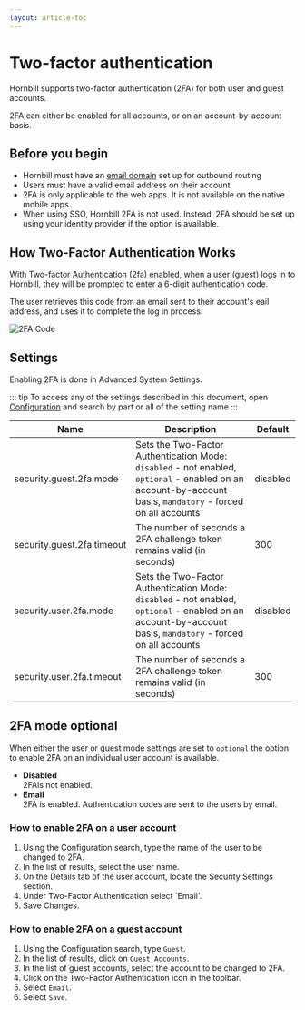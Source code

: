 ```yaml
---
layout: article-toc
---
```

# Two-factor authentication

Hornbill supports two-factor authentication (2FA) for both user and guest accounts. 

2FA can either be enabled for all accounts, or on an account-by-account basis.

## Before you begin
* Hornbill must have an [email domain](/esp-config/email/adding-an-email-domain#creating-an-email-domain) set up for outbound routing
* Users must have a valid email address on their account
* 2FA is only applicable to the web apps.  It is not available on the native mobile apps.
* When using SSO, Hornbill 2FA is not used. Instead, 2FA should be set up using your identity provider if the option is available.

## How Two-Factor Authentication Works
With Two-factor Authentication (2fa) enabled, when a user (guest) logs in to Hornbill, they will be prompted to enter a 6-digit authentication code.

The user retrieves this code from an email sent to their account's eail address, and uses it to complete the log in process.

![2FA Code](/_books/esp-config/security/images/2fa.png)

## Settings
Enabling 2FA is done in Advanced System Settings.  

::: tip
To access any of the settings described in this document, open [Configuration](/esp-config/getting-started/using-configuration) and search by part or all of the setting name 
:::

|Name|Description|Default|
|-|-|-|
|security.guest.2fa.mode|Sets the Two-Factor Authentication Mode: `disabled` - not enabled, `optional` - enabled on an account-by-account basis, `mandatory` - forced on all accounts|disabled|
|security.guest.2fa.timeout|The number of seconds a 2FA challenge token remains valid (in seconds)|300|
|security.user.2fa.mode|Sets the Two-Factor Authentication Mode: `disabled` - not enabled, `optional` - enabled on an account-by-account basis, `mandatory` - forced on all accounts|disabled|
|security.user.2fa.timeout|The number of seconds a 2FA challenge token remains valid (in seconds)|300|


## 2FA mode optional
When either the user or guest mode settings are set to `optional` the option to enable 2FA on an individual user account is available.
* **Disabled**<br>2FAis not enabled.
* **Email**<br>2FA is enabled.  Authentication codes are sent to the users by email.

### How to enable 2FA on a user account
1. Using the Configuration search, type the name of the user to be changed to 2FA.
1. In the list of results, select the user name.
1. On the Details tab of the user account, locate the Security Settings section.
1. Under Two-Factor Authentication select `Email'.
1. Save Changes.

### How to enable 2FA on a guest account
1. Using the Configuration search, type `Guest`.
1. In the list of results, click on `Guest Accounts`.
1. In the list of guest accounts, select the account to be changed to 2FA.
1. Click on the Two-Factor Authentication icon in the toolbar.
1. Select `Email`.
1. Select `Save`.
